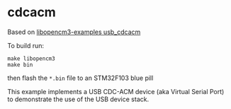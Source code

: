 # cdcacm

Based on [libopencm3-examples usb_cdcacm](https://github.com/libopencm3/libopencm3-examples/tree/master/examples/stm32/f1/stm32-h103/usb_cdcacm)

To build run:

    make libopencm3
    make bin

then flash the `*.bin` file to an STM32F103 blue pill

This example implements a USB CDC-ACM device (aka Virtual Serial Port)
to demonstrate the use of the USB device stack.

